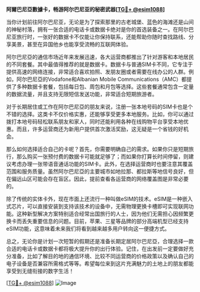 **阿爾巴尼亞數據卡，畅游阿尔巴尼亚的秘密武器[[TG💪+ @esim1088](https://t.me/s/esim1088)]**

当你计划前往阿尔巴尼亚，无论是为了探索那里的古老城堡、蓝色的海滩还是山间的神秘村落，拥有一张合适的电话卡或数据卡绝对是你的首选装备之一。在阿尔巴尼亚旅行时，一张好的数据卡不仅能让你保持联系，还能帮助你随时查找路线、分享美景，甚至在异国他乡也能享受流畅的互联网体验。

阿尔巴尼亞的通信市场近年来发展迅速，各大运营商都推出了针对游客和本地居民的不同套餐。其中最值得推荐的就是数据卡。数据卡与普通SIM卡不同，它专注于提供高速的网络连接，非常适合喜欢拍照、发朋友圈或者需要在线办公的人群。例如，阿尔巴尼亞的Vodafone和Albanian Mobile Communications（AMC）都提供了多种数据卡套餐，包括每日包、周包和月包等选择。这些套餐通常包含一定量的数据流量，并且支持无限短信发送功能，非常适合短期旅游者。

对于长期居住或工作在阿尔巴尼亞的朋友来说，注册一张本地号码的SIM卡也是个不错的选择。这类卡不仅价格实惠，还能够享受更多本地服务。比如，你可以通过拨打本地号码轻松联系朋友和家人，同时还能利用各种在线购物平台享受本地优惠。而且，许多运营商还为新用户提供首次激活奖励，这无疑是一个省钱的好机会。

那么如何选择适合自己的卡呢？首先，你需要明确自己的需求。如果你只是短期旅行，那么购买一张预付费的数据卡可能就足够了；而如果你打算长时间停留，则建议考虑办理一张带语音通话功能的SIM卡。此外，在选择运营商时也要注意其覆盖范围和服务质量。虽然阿尔巴尼亞的主要城市如地拉那、都拉斯等地信号良好，但在偏远山区可能会存在盲区。因此，提前查看各运营商的网络覆盖图是非常必要的。

除了传统的实体卡外，现在市面上还流行一种叫做eSIM的技术。eSIM是一种嵌入式芯片，可以直接安装到支持该技术的设备中，无需物理更换卡槽即可实现联网功能。这种新型解决方案特别适合经常出国旅行的人士，因为他们无需担心因频繁更换卡而丢失重要信息的问题。目前，苹果、三星等品牌的部分高端机型已经支持eSIM功能，这意味着未来我们将看到越来越多用户转向这一便捷方式。

总之，无论你是计划一次短暂的假期还是准备长期定居阿尔巴尼亞，合理选择一款合适的电话卡或数据卡都将极大提升你的出行体验。记住，在出发前一定要做好充分准备，比如了解目的地的通信环境、比较不同运营商的价格政策以及确认自己的电子设备是否兼容所需格式等等。希望每位来到这片充满魅力的土地上的朋友都能享受到无缝衔接的数字生活！

[[TG💪+ @esim1088](https://t.me/s/esim1088)] 
![Image](https://i.postimg.cc/4NQfJmqS/Snipaste-2025-05-13-00-14-12.png)